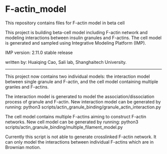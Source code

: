 # F-actin_model
This repository contains files for F-actin model in beta cell

This project is building beta-cell model including F-actin network and
modeling interactions between insulin granules and F-actins. The cell
model is generated and sampled using Integrative Modeling Platform (IMP).

IMP version: 2.11.0 stable release

written by: Huaiqing Cao, Sali lab, Shanghaitech University.

----

This project now contains two individual models: the interaction model
between single granule and F-actin, and the cell model containing multiple
granles and F-actins.

The interaction model is generated to model the association/dissociation
process of granule and F-actin. New interaction model can be generated by
running: 
python3 scripts/actin_granule_binding/granule_actin_interaction.py

The cell model contains multiple F-actins aiming to construct F-actin
networks. New cell model can be generated by running:
python3 scripts/actin_granule_binding/multiple_filament_model.py

Currently this script is not able to generate crosslinked F-actin network. 
It can only model the interactions between individual F-actins which are
in Brownian motion.
